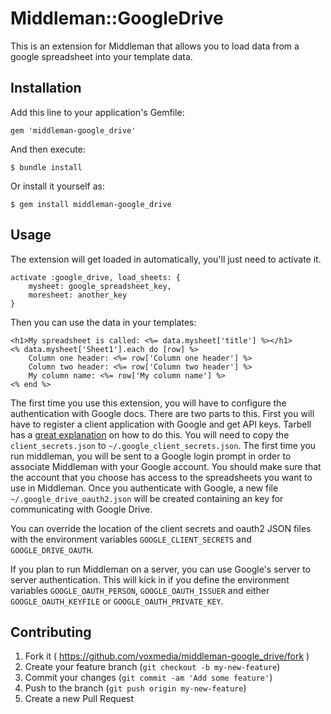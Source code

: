 # Middleman::GoogleDrive

This is an extension for Middleman that allows you to load data from a google 
spreadsheet into your template data.

## Installation

Add this line to your application's Gemfile:

    gem 'middleman-google_drive'

And then execute:

    $ bundle install

Or install it yourself as:

    $ gem install middleman-google_drive

## Usage

The extension will get loaded in automatically, you'll just need to activate it.

    activate :google_drive, load_sheets: {
        mysheet: google_spreadsheet_key,
        moresheet: another_key
    }

Then you can use the data in your templates:

    <h1>My spreadsheet is called: <%= data.mysheet['title'] %></h1>
    <% data.mysheet['Sheet1'].each do [row] %>
        Column one header: <%= row['Column one header'] %>
        Column two header: <%= row['Column two header'] %>
        My column name: <%= row['My column name'] %>
    <% end %>

The first time you use this extension, you will have to configure the authentication
with Google docs. There are two parts to this. First you will have to register
a client application with Google and get API keys. Tarbell has a [great
explanation](http://tarbell.readthedocs.org/en/latest/install.html#configure-google-spreadsheet-access-optional) on how to do this. You will need to copy the
`client_secrets.json` to `~/.google_client_secrets.json`. The first time you
run middleman, you will be sent to a Google login prompt in order to
associate Middleman with your Google account. You should make sure that the
account that you choose has access to the spreadsheets you want to use in
Middleman. Once you authenticate with Google, a new file
`~/.google_drive_oauth2.json` will be created containing an key for
communicating with Google Drive.

You can override the location of the client secrets and oauth2 JSON files with
the environment variables `GOOGLE_CLIENT_SECRETS` and `GOOGLE_DRIVE_OAUTH`.

If you plan to run Middleman on a server, you can use Google's server to server
authentication. This will kick in if you define the environment variables
`GOOGLE_OAUTH_PERSON`, `GOOGLE_OAUTH_ISSUER` and either `GOOGLE_OAUTH_KEYFILE` or  `GOOGLE_OAUTH_PRIVATE_KEY`.

## Contributing

1. Fork it ( https://github.com/voxmedia/middleman-google_drive/fork )
2. Create your feature branch (`git checkout -b my-new-feature`)
3. Commit your changes (`git commit -am 'Add some feature'`)
4. Push to the branch (`git push origin my-new-feature`)
5. Create a new Pull Request
